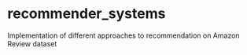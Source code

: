 # recommender_systems
Implementation of different approaches to recommendation on Amazon Review dataset
